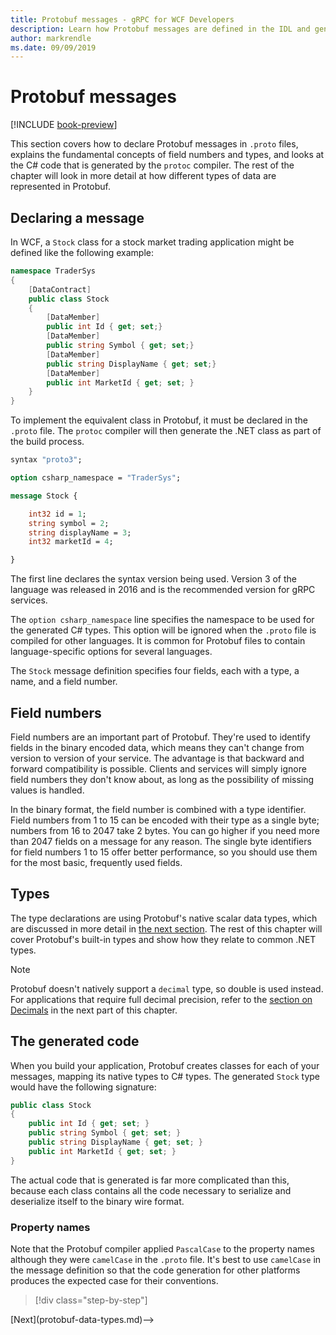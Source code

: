 ```yaml
---
title: Protobuf messages - gRPC for WCF Developers
description: Learn how Protobuf messages are defined in the IDL and generated in C#.
author: markrendle
ms.date: 09/09/2019
---
```


# Protobuf messages

[!INCLUDE [book-preview](../../../includes/book-preview.md)]

This section covers how to declare Protobuf messages in `.proto` files, explains the fundamental concepts of field numbers and types, and looks at the C# code that is generated by the `protoc` compiler. The rest of the chapter will look in more detail at how different types of data are represented in Protobuf.

## Declaring a message

In WCF, a `Stock` class for a stock market trading application might be defined like the following example:

```csharp
namespace TraderSys
{
    [DataContract]
    public class Stock
    {
        [DataMember]
        public int Id { get; set;}
        [DataMember]
        public string Symbol { get; set;}
        [DataMember]
        public string DisplayName { get; set;}
        [DataMember]
        public int MarketId { get; set; }
    }
}
```

To implement the equivalent class in Protobuf, it must be declared in the `.proto` file. The `protoc` compiler will then generate the .NET class as part of the build process.

```protobuf
syntax "proto3";

option csharp_namespace = "TraderSys";

message Stock {

    int32 id = 1;
    string symbol = 2;
    string displayName = 3;
    int32 marketId = 4;

}  
```

The first line declares the syntax version being used. Version 3 of the language was released in 2016 and is the recommended version for gRPC services.

The `option csharp_namespace` line specifies the namespace to be used for the generated C# types. This option will be ignored when the `.proto` file is compiled for other languages. It is common for Protobuf files to contain language-specific options for several languages.

The `Stock` message definition specifies four fields, each with a type, a name, and a field number.

## Field numbers

Field numbers are an important part of Protobuf. They're used to identify fields in the binary encoded data, which means they can't change from version to version of your service. The advantage is that backward and forward compatibility is possible. Clients and services will simply ignore field numbers they don't know about, as long as the possibility of missing values is handled.

In the binary format, the field number is combined with a type identifier. Field numbers from 1 to 15 can be encoded with their type as a single byte; numbers from 16 to 2047 take 2 bytes. You can go higher if you need more than 2047 fields on a message for any reason. The single byte identifiers for field numbers 1 to 15 offer better performance, so you should use them for the most basic, frequently used fields.

## Types

The type declarations are using Protobuf's native scalar data types, which are discussed in more detail in [the next section](protobuf-data-types.md). The rest of this chapter will cover Protobuf's built-in types and show how they relate to common .NET types.

> [!NOTE]
> Protobuf doesn't natively support a `decimal` type, so double is used instead. For applications that require full decimal precision, refer to the [section on Decimals](protobuf-data-types.md#decimals) in the next part of this chapter.

## The generated code

When you build your application, Protobuf creates classes for each of your messages, mapping its native types to C# types. The generated `Stock` type would have the following signature:

```csharp
public class Stock
{
    public int Id { get; set; }
    public string Symbol { get; set; }
    public string DisplayName { get; set; }
    public int MarketId { get; set; }
}
```

The actual code that is generated is far more complicated than this, because each class contains all the code necessary to serialize and deserialize itself to the binary wire format.

### Property names

Note that the Protobuf compiler applied `PascalCase` to the property names although they were `camelCase` in the `.proto` file. It's best to use `camelCase` in the message definition so that the code generation for other platforms produces the expected case for their conventions.

>[!div class="step-by-step"]
<!-->[Next](protobuf-data-types.md)-->
